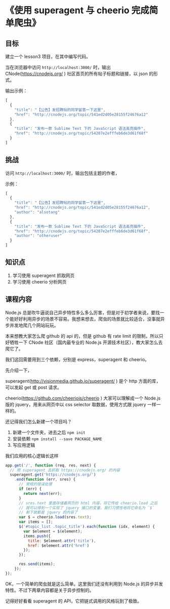 # 《使用 superagent 与 cheerio 完成简单爬虫》

## 目标


建立一个 lesson3 项目，在其中编写代码。

当在浏览器中访问 `http://localhost:3000/` 时，输出 CNode(https://cnodejs.org/ ) 社区首页的所有帖子标题和链接，以 json 的形式。

输出示例：

```js
[
  {
    "title": "【公告】发招聘帖的同学留意一下这里",
    "href": "http://cnodejs.org/topic/541ed2d05e28155f24676a12"
  },
  {
    "title": "发布一款 Sublime Text 下的 JavaScript 语法高亮插件",
    "href": "http://cnodejs.org/topic/54207e2efffeb6de3d61f68f"
  }
]

```

## 挑战

访问 `http://localhost:3000/` 时，输出包括主题的作者，

示例：

```js
[
  {
    "title": "【公告】发招聘帖的同学留意一下这里",
    "href": "http://cnodejs.org/topic/541ed2d05e28155f24676a12",
    "author": "alsotang"
  },
  {
    "title": "发布一款 Sublime Text 下的 JavaScript 语法高亮插件",
    "href": "http://cnodejs.org/topic/54207e2efffeb6de3d61f68f",
    "author": "otheruser"
  }
]
```

## 知识点

1. 学习使用 superagent 抓取网页
2. 学习使用 cheerio 分析网页

## 课程内容

Node.js 总是吹牛逼说自己异步特性多么多么厉害，但是对于初学者来说，要找一个能好好利用异步的场景不容易。我想来想去，爬虫的场景就比较适合，没事就异步并发地爬几个网站玩玩。

本来想教大家怎么爬 github 的 api 的，但是 github 有 rate limit 的限制，所以只好牺牲一下 CNode 社区（国内最专业的 Node.js 开源技术社区），教大家怎么去爬它了。

我们这回需要用到三个依赖，分别是 express，superagent 和 cheerio。

先介绍一下，

superagent(http://visionmedia.github.io/superagent/ ) 是个 http 方面的库，可以发起 get 或 post 请求。

cheerio(https://github.com/cheeriojs/cheerio ) 大家可以理解成一个 Node.js 版的 jquery，用来从网页中以 css selector 取数据，使用方式跟 jquery 一样一样的。

还记得我们怎么新建一个项目吗？

1. 新建一个文件夹，进去之后 `npm init`
1. 安装依赖 `npm install --save PACKAGE_NAME`
1. 写应用逻辑

我们应用的核心逻辑长这样

```js
app.get('/', function (req, res, next) {
  // 用 superagent 去抓取 https://cnodejs.org/ 的内容
  superagent.get('https://cnodejs.org/')
    .end(function (err, sres) {
      // 常规的错误处理
      if (err) {
        return next(err);
      }
      // sres.text 里面存储着网页的 html 内容，将它传给 cheerio.load 之后
      // 就可以得到一个实现了 jquery 接口的变量，我们习惯性地将它命名为 `$`
      // 剩下就都是 jquery 的内容了
      var $ = cheerio.load(sres.text);
      var items = [];
      $('#topic_list .topic_title').each(function (idx, element) {
        var $element = $(element);
        items.push({
          title: $element.attr('title'),
          href: $element.attr('href')
        });
      });

      res.send(items);
    });
});
```

OK，一个简单的爬虫就是这么简单。这里我们还没有利用到 Node.js 的异步并发特性。不过下两章内容都是关于异步控制的。

记得好好看看 superagent 的 API，它把链式调用的风格玩到了极致。
